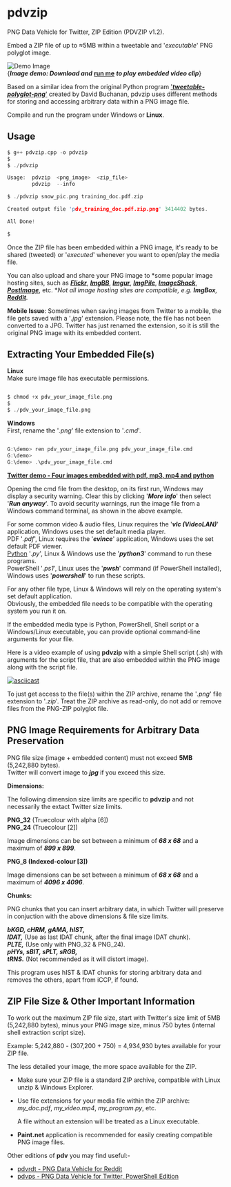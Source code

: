 # pdvzip
PNG Data Vehicle for Twitter, ZIP Edition (PDVZIP v1.2).

Embed a ZIP file of up to ≈5MB within a tweetable and '*executable*' PNG polyglot image.

![Demo Image](https://github.com/CleasbyCode/pdvzip/blob/main/Demo_Image/demo_image.png)  
{***Image demo: Download and*** [**run me**](https://github.com/CleasbyCode/pdvzip#extracting-your-embedded-files) ***to play embedded video clip***}  

Based on a similar idea from the original Python program ['***tweetable-polyglot-png***'](https://github.com/DavidBuchanan314/tweetable-polyglot-png) created by David Buchanan, pdvzip uses different methods for storing and accessing arbitrary data within a PNG image file.

Compile and run the program under Windows or **Linux**.

## Usage

```c
$ g++ pdvzip.cpp -o pdvzip
$
$ ./pdvzip

Usage:  pdvzip  <png_image>  <zip_file>
        pdvzip  --info

$ ./pdvzip snow_pic.png training_doc.pdf.zip

Created output file 'pdv_training_doc.pdf.zip.png' 3414402 bytes.

All Done!

$

```

Once the ZIP file has been embedded within a PNG image, it's ready to be shared (tweeted) or '*executed*' whenever you want to open/play the media file.

You can also upload and share your PNG image to *some popular image hosting sites, such as [***Flickr***](https://www.flickr.com/), [***ImgBB***](https://imgbb.com/), [***Imgur***](https://imgur.com/a/zF40QMX), [***ImgPile***](https://imgpile.com/), [***ImageShack***](https://imageshack.com/), [***PostImage***](https://postimg.cc/xcCcvpLJ), etc. **Not all image hosting sites are compatible, e.g. ***ImgBox***, [***Reddit***](https://github.com/CleasbyCode/pdvrdt).*

**Mobile Issue**: Sometimes when saving images from Twitter to a mobile, the file gets saved with a '*.jpg*' extension. Please note, the file has not been converted to a JPG. Twitter has just renamed the extension, so it is still the original PNG image with its embedded content. 

## Extracting Your Embedded File(s)
**Linux**    
Make sure image file has executable permissions.
```c

$ chmod +x pdv_your_image_file.png
$
$ ./pdv_your_image_file.png 

```  
**Windows**   
First, rename the '*.png*' file extension to '*.cmd*'.
```c

G:\demo> ren pdv_your_image_file.png pdv_your_image_file.cmd
G:\demo>
G:\demo> .\pdv_your_image_file.cmd

```

[**Twitter demo - Four images embedded with pdf, mp3, mp4 and python**](https://twitter.com/CleasbyCode/status/1621927741384695809) 

Opening the cmd file from the desktop, on its first run, Windows may display a security warning. Clear this by clicking '***More info***' then select '***Run anyway***'. To avoid security warnings, run the image file from a Windows command terminal, as shown in the above example.

For some common video & audio files, Linux requires the '***vlc (VideoLAN)***' application, Windows uses the set default media player.  
PDF '*.pdf*', Linux requires the '***evince***' application, Windows uses the set default PDF viewer.  
[Python](https://asciinema.org/a/544680) '*.py*', Linux & Windows use the '***python3***' command to run these programs.  
PowerShell '*.ps1*', Linux uses the '***pwsh***' command (if PowerShell installed), Windows uses '***powershell***' to run these scripts.

For any other file type, Linux & Windows will rely on the operating system's set default application.  
Obviously, the embedded file needs to be compatible with the operating system you run it on.

If the embedded media type is Python, PowerShell, Shell script or a Windows/Linux executable, you can provide optional command-line arguments for your file.

Here is a video example of using **pdvzip** with a simple Shell script (.sh) with arguments for the script file, that are also embedded within the PNG image along with the script file.

[![asciicast](https://asciinema.org/a/542549.svg)](https://asciinema.org/a/542549)
  
To just get access to the file(s) within the ZIP archive, rename the '*.png*' file extension to '*.zip*'. Treat the ZIP archive as read-only, do not add or remove files from the PNG-ZIP polyglot file.




## PNG Image Requirements for Arbitrary Data Preservation


PNG file size (image + embedded content) must not exceed **5MB** (5,242,880 bytes).  
Twitter will convert image to ***jpg*** if you exceed this size.

**Dimensions:**

The following dimension size limits are specific to **pdvzip** and not necessarily the extact Twitter size limits.

**PNG_32** (Truecolour with alpha [6])  
**PNG_24** (Truecolour [2]) 

Image dimensions can be set between a minimum of ***68 x 68*** and a maximum of ***899 x 899***.
    
**PNG_8 (Indexed-colour [3])**

Image dimensions can be set between a minimum of ***68 x 68*** and a maximum of ***4096 x 4096***.
        
**Chunks:**  

PNG chunks that you can insert arbitrary data, in which Twitter will preserve in conjuction with the above dimensions & file size limits.  

***bKGD, cHRM, gAMA, hIST,***  
***IDAT,*** (Use as last IDAT chunk, after the final image IDAT chunk).  
***PLTE,*** (Use only with PNG_32 & PNG_24).  
***pHYs, sBIT, sPLT, sRGB,***  
***tRNS.*** (Not recommended as it will distort image).  

This program uses hIST & IDAT chunks for storing arbitrary data and removes the others, apart from iCCP, if found.

## ZIP File Size & Other Important Information

To work out the maximum ZIP file size, start with Twitter's size limit of 5MB (5,242,880 bytes),
minus your PNG image size, minus 750 bytes (internal shell extraction script size).  
  
Example: 5,242,880 - (307,200 + 750) = 4,934,930 bytes available for your ZIP file.  

The less detailed your image, the more space available for the ZIP.

* Make sure your ZIP file is a standard ZIP archive, compatible with Linux unzip & Windows Explorer.  
* Use file extensions for your media file within the ZIP archive: *my_doc.pdf*, *my_video.mp4*, *my_program.py*, etc.
  
  A file without an extension will be treated as a Linux executable.      
* **Paint.net** application is recommended for easily creating compatible PNG image files.  

Other editions of **pdv** you may find useful:-  

* [pdvrdt - PNG Data Vehicle for Reddit](https://github.com/CleasbyCode/pdvrdt)  
* [pdvps - PNG Data Vehicle for Twitter, PowerShell Edition](https://github.com/CleasbyCode/pdvps)  

##
